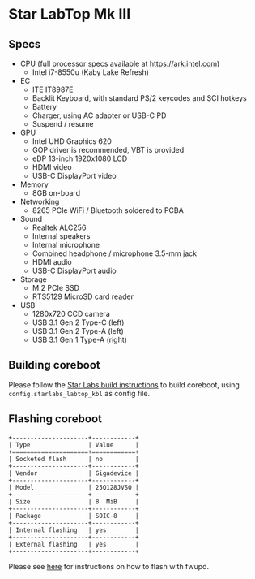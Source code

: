 # Star LabTop Mk III

## Specs

- CPU (full processor specs available at <https://ark.intel.com>)
    - Intel i7-8550u  (Kaby Lake Refresh)
- EC
    - ITE IT8987E
    - Backlit Keyboard, with standard PS/2 keycodes and SCI hotkeys
    - Battery
    - Charger, using AC adapter or USB-C PD
    - Suspend / resume
- GPU
    - Intel UHD Graphics 620
    - GOP driver is recommended, VBT is provided
    - eDP 13-inch 1920x1080 LCD
    - HDMI video
    - USB-C DisplayPort video
- Memory
    - 8GB on-board
- Networking
    - 8265 PCIe WiFi / Bluetooth soldered to PCBA
- Sound
    - Realtek ALC256
    - Internal speakers
    - Internal microphone
    - Combined headphone / microphone 3.5-mm jack
    - HDMI audio
    - USB-C DisplayPort audio
- Storage
    - M.2 PCIe SSD
    - RTS5129 MicroSD card reader
- USB
    - 1280x720 CCD camera
    - USB 3.1 Gen 2 Type-C (left)
    - USB 3.1 Gen 2 Type-A (left)
    - USB 3.1 Gen 1 Type-A (right)

## Building coreboot

Please follow the [Star Labs build instructions](common/building.md) to build coreboot, using `config.starlabs_labtop_kbl` as config file.

## Flashing coreboot

```{eval-rst}
+---------------------+------------+
| Type                | Value      |
+=====================+============+
| Socketed flash      | no         |
+---------------------+------------+
| Vendor              | Gigadevice |
+---------------------+------------+
| Model               | 25Q128JVSQ |
+---------------------+------------+
| Size                | 8  MiB     |
+---------------------+------------+
| Package             | SOIC-8     |
+---------------------+------------+
| Internal flashing   | yes        |
+---------------------+------------+
| External flashing   | yes        |
+---------------------+------------+
```

Please see [here](common/flashing.md) for instructions on how to flash with fwupd.
